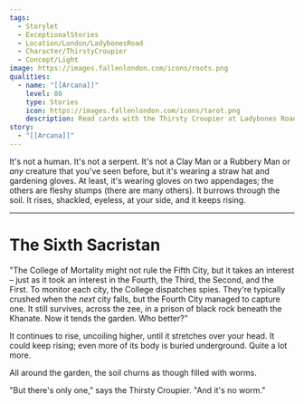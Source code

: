 ```yaml
---
tags:
  - Storylet
  - ExceptionalStories
  - Location/London/LadybonesRoad
  - Character/ThirstyCroupier
  - Concept/Light
image: https://images.fallenlondon.com/icons/roots.png
qualities:
  - name: "[[Arcana]]"
    level: 80
    type: Stories
    icon: https://images.fallenlondon.com/icons/tarot.png
    description: Read cards with the Thirsty Croupier at Ladybones Road
story:
  - "[[Arcana]]"
---
```


It's not a human. It's not a serpent. It's not a Clay Man or a Rubbery Man or _any_ creature that you've seen before, but it's wearing a straw hat and gardening gloves. At least, it's wearing gloves on two appendages; the others are fleshy stumps (there are many others). It burrows through the soil. It rises, shackled, eyeless, at your side, and it keeps rising.

---

# The Sixth Sacristan

"The College of Mortality might not rule the Fifth City, but it takes an interest – just as it took an interest in the Fourth, the Third, the Second, and the First. To monitor each city, the College dispatches spies. They're typically crushed when the _next_ city falls, but the Fourth City managed to capture one. It still survives, across the zee, in a prison of black rock beneath the Khanate. Now it tends the garden. Who better?"

It continues to rise, uncoiling higher, until it stretches over your head. It could keep rising; even more of its body is buried underground. Quite a lot more.

All around the garden, the soil churns as though filled with worms.

"But there's only one," says the Thirsty Croupier. "And it's no worm."